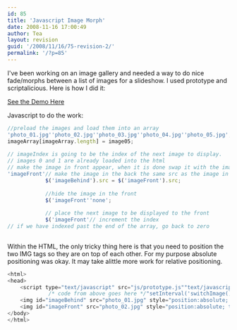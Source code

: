```yaml
---
id: 85
title: 'Javascript Image Morph'
date: 2008-11-16 17:00:49
author: Tea
layout: revision
guid: '/2008/11/16/75-revision-2/'
permalink: '/?p=85'
---
```


I've been working on an image gallery and needed a way to do nice fade/morphs between a list of images for a slideshow. I used prototype and scriptalicious. Here is how I did it:

[See the Demo Here](/examples/javascript_image_morph/)

Javascript to do the work:

```javascript
//preload the images and load them into an array
'photo_01.jpg''photo_02.jpg''photo_03.jpg''photo_04.jpg''photo_05.jpg';
imageArray[imageArray.length] = image05;
 
// imageIndex is going to be the index of the next image to display.  
// images 0 and 1 are already loaded into the html
// make the image in front appear, when it is done swap it with the image in the back
'imageFront'// make the image in the back the same src as the image in the front
			$('imageBehind').src = $('imageFront').src;
			
			//hide the image in the front
			$('imageFront''none';
			
			// place the next image to be displayed to the front
			$('imageFront'// increment the index
// if we have indexed past the end of the array, go back to zero
 
```

Within the HTML, the only tricky thing here is that you need to position the two IMG tags so they are on top of each other. For my purpose absolute positioning was okay. It may take alittle more work for relative positioning.

```php
<html>
<head>
	<script type="text/javascript" src="js/prototype.js""text/javascript" src="js/scriptaculous.js?load=effects""javascript">
             /* code from above goes here */"setInterval('switchImage()', 3000);">
	<img id="imageBehind" src="photo_01.jpg" style="position:absolute; top:0; left:0;" />
	<img id="imageFront" src="photo_02.jpg" style="position:absolute; top:0; left:0; display:none;" />
</body>
</html>
```

</body></html>